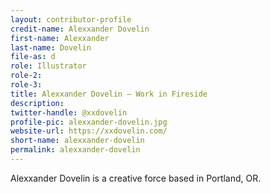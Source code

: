 ```yaml
---
layout: contributor-profile
credit-name: Alexxander Dovelin
first-name: Alexxander
last-name: Dovelin
file-as: d
role: Illustrator
role-2:
role-3:
title: Alexxander Dovelin — Work in Fireside
description:
twitter-handle: @xxdovelin
profile-pic: alexxander-dovelin.jpg
website-url: https://xxdovelin.com/
short-name: alexxander-dovelin
permalink: alexxander-dovelin
---
```

Alexxander Dovelin is a creative force based in Portland, OR.
